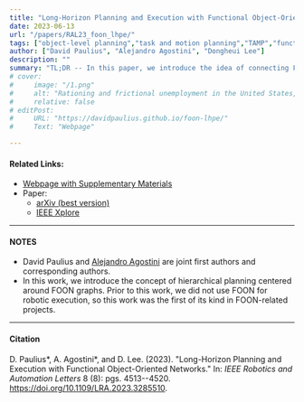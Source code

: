 ```yaml
---
title: "Long-Horizon Planning and Execution with Functional Object-Oriented Networks" 
date: 2023-06-13
url: "/papers/RAL23_foon_lhpe/"
tags: ["object-level planning","task and motion planning","TAMP","functional object-oriented networks", "FOON"]
author: ["David Paulius", "Alejandro Agostini", "Dongheui Lee"]
description: "" 
summary: "TL;DR -- In this paper, we introduce the idea of connecting FOONs to robotic task and motion planning. We automatically transform a FOON graph, which exists at the object level (i.e., it is a representation that uses meaningful labels or expressions close to human language), into task planning specifications written in PDDL (not a very intuitive way to communicate about tasks)." 
# cover:
#     image: "/1.png"
#     alt: "Rationing and frictional unemployment in the United States, 1964–2009"
#     relative: false
# editPost:
#     URL: "https://davidpaulius.github.io/foon-lhpe/"
#     Text: "Webpage"

---
```


#### Related Links:

+ [Webpage with Supplementary Materials](https://davidpaulius.github.io/foon-lhpe/)
+ Paper: 
  + [arXiv (best version)](https://arxiv.org/abs/2207.05800)
  + [IEEE Xplore](https://ieeexplore.ieee.org/abstract/document/10149517/)

---

#### NOTES

+ David Paulius and [Alejandro Agostini](https://alejandroagostini.github.io/) are joint first authors and corresponding authors.
+ In this work, we introduce the concept of hierarchical planning centered around FOON graphs. Prior to this work, we did not use FOON for robotic execution, so this work was the first of its kind in FOON-related projects.

---

#### Citation

D. Paulius*, A. Agostini*, and D. Lee. (2023). "Long-Horizon Planning and Execution with Functional Object-Oriented Networks." In: *IEEE Robotics and Automation Letters* 8 (8): pgs. 4513--4520. https://doi.org/10.1109/LRA.2023.3285510.

